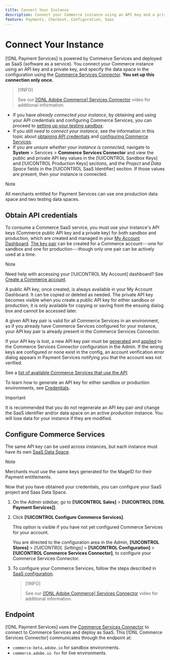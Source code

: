 ```yaml
---
title: Connect Your Instance
description: Connect your Commerce instance using an API key and a private key, and specify the data space in the configuration.
feature: Payments, Checkout, Configuration, Saas
---
```

# Connect Your Instance

[!DNL Payment Services] is powered by Commerce Services and deployed as SaaS (software as a service). You connect your Commerce instance using an API key and a private key, and specify the data space in the configuration using the [Commerce Services Connector](https://experienceleague.adobe.com/docs/commerce/user-guides/saas.html). **You set up this connection only once.**

>[!INFO]
>
> See our [[!DNL Adobe Commerce] Services Connector](https://experienceleague.adobe.com/docs/commerce-learn/tutorials/admin/adobe-commerce-services/configure-adobe-commerce-services-connector.html?lang=en) video for additional information.

* If you have *already connected your instance*, by obtaining and using your API credentials and configuring Commerce Services, you can proceed to [setting up your testing sandbox](https://experienceleague.adobe.com/docs/commerce/payment-services/get-started/sandbox.html).
* If you still *need to connect your instance*, see the information in this topic about [obtaining API credentials](#obtain-api-credentials) and [configuring Commerce Services](#configure-commerce-services).
* If you are *unsure whether your instance is connected*, navigate to **System** > Services > **Commerce Services Connector** and view the public and private API key values in the [!UICONTROL Sandbox Keys] and [!UICONTROL Production Keys] sections, and the *Project* and *Data Space* fields in the [!UICONTROL SaaS Identifier] section. If those values are present, then your instance is connected.

>[!NOTE]
>
>All merchants entitled for Payment Services can use one production data space and two testing data spaces.

## Obtain API credentials

To consume a Commerce SaaS service, you must use your instance's API keys (Commerce public API key and a private key) for both sandbox and production, which are created and managed in your [My Account Dashboard](https://account.magento.com/customer/account/login). [The key pair](https://experienceleague.adobe.com/en/docs/commerce-admin/config/services/saas) can be created for a Commerce account---one for sandbox and one for production---though only one pair can be actively used at a time.

>[!NOTE]
>
>Need help with accessing your [!UICONTROL My Account] dashboard? See [Create a Commerce account](https://experienceleague.adobe.com/en/docs/commerce-admin/start/commerce-account/commerce-account-create).

A public API key, once created, is always available in your My Account Dashboard. It can be copied or deleted as needed. The private API key becomes visible when you create a public API key for either sandbox or production; it is only available for copying or saving from the ensuing dialog box and cannot be accessed later.

A given API key pair is valid for all Commerce Services in an environment, so if you already have Commerce Services configured for your instance, your API key pair is already present in the Commerce Services Connector.

If your API key is lost, a new API key pair must be [generated](https://experienceleague.adobe.com/docs/commerce/payment-services/get-started/connect.html#generate-an-api-key-and-private-key) and [applied](https://experienceleague.adobe.com/docs/commerce/payment-services/get-started/connect.html#configure-saas-project) to the Commerce Services Connector configuration in the Admin. If the wrong keys are configured or none exist in the config, an account verification error dialog appears in Payment Services notifying you that the account was not verified.

See a [list of available Commerce Services that use the API](https://experienceleague.adobe.com/en/docs/commerce/user-guides/integration-services/saas#availableservices).

To learn how to generate an API key for either sandbox or production environments, see [Credentials](https://experienceleague.adobe.com/docs/commerce/user-guides/saas.html#apikey).

>[!IMPORTANT]
>
>It is recommended that you do not regenerate an API key pair *and* change the SaaS identifier and/or data space on an active production instance. You will lose data for your instance if they are modified.

## Configure Commerce Services

The same API key can be used across instances, but each instance must have its own [SaaS Data Space](https://experienceleague.adobe.com/docs/commerce/user-guides/saas.html#saasenv).

>[!NOTE]
>
>Merchants must use the same keys generated for the MageID for their Payment entitlements.

Now that you have obtained your credentials, you can configure your SaaS project and Saas Data Space.

1. On the _Admin_ sidebar, go to **[!UICONTROL Sales]** > **[!UICONTROL [!DNL Payment Services]]**.
1. Click **[!UICONTROL Configure Commerce Services]**.

   This option is visible if you have not yet configured Commerce Services for your account.

   You are directed to the configuration area in the Admin, **[!UICONTROL Stores]** > _[!UICONTROL Settings]_ > **[!UICONTROL Configuration]** > **[!UICONTROL Commerce Services Connector]**, to configure your Commerce Services Connector.

1. To configure your Commerce Services, follow the steps described in [SaaS configuration](https://experienceleague.adobe.com/docs/commerce/user-guides/integration-services/saas.html#saasenv).

   >[!INFO]
   >
   > See our [[!DNL Adobe Commerce] Services Connector](https://experienceleague.adobe.com/docs/commerce-learn/tutorials/admin/adobe-commerce-services/configure-adobe-commerce-services-connector.html?lang=en#configuration-faqs) video for additional information.

## Endpoint

[!DNL Payment Services] uses the [Commerce Services Connector](https://experienceleague.adobe.com/docs/commerce/user-guides/saas.html) to connect to Commerce Services and deploy as SaaS. This [!DNL Commerce Services Connector] communicates through the endpoint at:

* `commerce-beta.adobe.io` for sandbox environments.
* `commerce.adobe.io for` for live environments.
